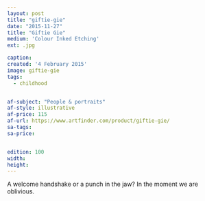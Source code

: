 ```yaml
---
layout: post
title: "giftie-gie"
date: "2015-11-27"
title: "Giftie Gie"
medium: 'Colour Inked Etching'
ext: .jpg

caption:
created: '4 February 2015'
image: giftie-gie
tags:
  - childhood


af-subject: "People & portraits"
af-style: illustrative
af-price: 115
af-url: https://www.artfinder.com/product/giftie-gie/
sa-tags:
sa-price:


edition: 100
width:
height:
---
```


A welcome handshake or a punch in the jaw? In the moment we are oblivious.
